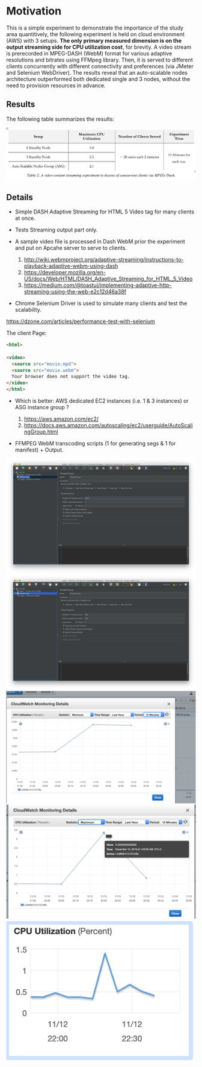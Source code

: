# Motivation

This is a simple experiment to  demonstrate the importance of the study area quantitively, the following experiment is held on cloud environment (AWS) with 3 setups. **The only primary measured dimension is on the output streaming side for CPU utilization cost**, for brevity. A video stream is prerecorded in MPEG-DASH (WebM) format for various adaptive resolutions and bitrates using FFMpeg library. Then, it is served to different clients concurrently with different connectivity and preferences (via JMeter and Selenium WebDriver). The results reveal that an auto-scalable nodes architecture outperformed both dedicated single and 3 nodes, without the need to provision resources in advance.

## Results

The following table summarizes the results:

![](https://raw.githubusercontent.com/abarrak/kubernetes-streaming-architecuture/master/motivation/JMeter/Results.png)

## Details

- Simple DASH Adaptive Streaming for HTML 5 Video tag for many clients at once.

- Tests Streaming output part only.

- A sample video file is processed in Dash WebM prior the experiment and put on Apcahe server to serve to clients.
  1. http://wiki.webmproject.org/adaptive-streaming/instructions-to-playback-adaptive-webm-using-dash
  2. https://developer.mozilla.org/en-US/docs/Web/HTML/DASH_Adaptive_Streaming_for_HTML_5_Video
  3. https://medium.com/@toastui/implementing-adaptive-http-streaming-using-the-web-e2c12d46a38f

- Chrome Selenium Driver is used to simulate many clients and test the scalability.

https://dzone.com/articles/performance-test-with-selenium

The client Page:

```html
<html> 

<video>
  <source src="movie.mpd">
  <source src="movie.webm">
  Your browser does not support the video tag.
</video>
</html>
```

- Which is better: AWS dedicated EC2 instances (i.e. 1 & 3 instances) or ASG instance group ?
  1. https://aws.amazon.com/ec2/
  2. https://docs.aws.amazon.com/autoscaling/ec2/userguide/AutoScalingGroup.html

- FFMPEG WebM transcoding scripts (1 for generating segs & 1 for manifest) + Output.

![1](https://raw.githubusercontent.com/abarrak/kubernetes-streaming-architecuture/master/motivation/JMeter/1.png)
![2](https://raw.githubusercontent.com/abarrak/kubernetes-streaming-architecuture/master/motivation/JMeter/3.png)
![3](https://raw.githubusercontent.com/abarrak/kubernetes-streaming-architecuture/master/motivation/JMeter/4.png)
![4](https://raw.githubusercontent.com/abarrak/kubernetes-streaming-architecuture/master/motivation/JMeter/5.png)
![5](https://raw.githubusercontent.com/abarrak/kubernetes-streaming-architecuture/master/motivation/JMeter/6.png)
